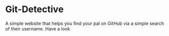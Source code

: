# Git-Detective
A simple website that helps you find your pal on GitHub via a simple search of their username.
Have a look 
